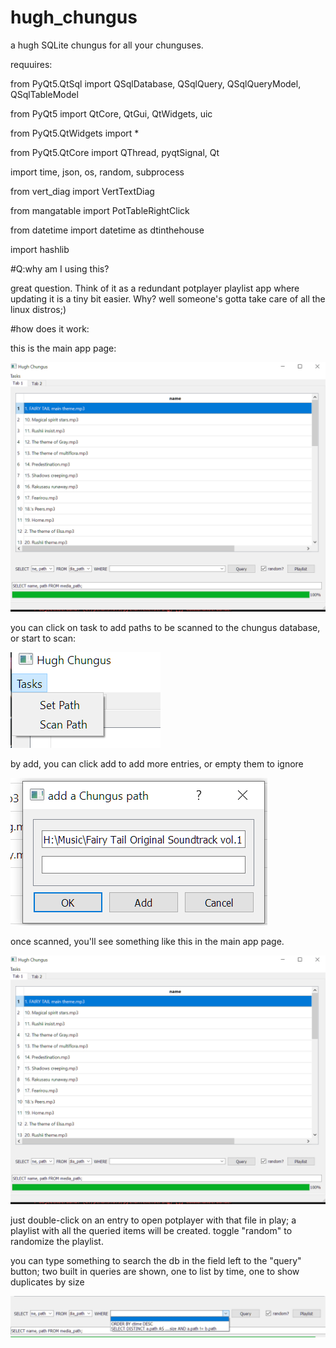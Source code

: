 # hugh_chungus
a hugh SQLite chungus for all your chunguses.

requuires:

from PyQt5.QtSql import QSqlDatabase, QSqlQuery, QSqlQueryModel, QSqlTableModel

from PyQt5 import QtCore, QtGui, QtWidgets, uic

from PyQt5.QtWidgets import *

from PyQt5.QtCore import QThread, pyqtSignal, Qt

import time, json, os, random, subprocess

from vert_diag import VertTextDiag

from mangatable import PotTableRightClick

from datetime import datetime as dtinthehouse

import hashlib


#Q:why am I using this?

great question. Think of it as a redundant potplayer playlist app where updating it is a tiny bit easier. Why? well someone's gotta take care of all the linux distros;)


#how does it work:

this is the main app page:

![Chungus](https://github.com/syw784/hugh_chungus/raw/main/chuguus/chungus1.PNG)

you can click on task to add paths to be scanned to the chungus database, or start to scan:

![Chungus](https://github.com/syw784/hugh_chungus/raw/main/chuguus/chungus2.PNG)

by add, you can click add to add more entries, or empty them to ignore

![Chungus](https://github.com/syw784/hugh_chungus/blob/main/chuguus/chungus3.PNG)


once scanned, you'll see something like this in the main app page.

![Chungus](https://github.com/syw784/hugh_chungus/raw/main/chuguus/chungus1.PNG)

just double-click on an entry to open potplayer with that file in play; a playlist with all the queried items will be created. toggle "random" to randomize the playlist.

you can type something to search the db in the field left to the "query" button; two built in queries are shown, one to list by time, one to show duplicates by size

![Chungus](https://github.com/syw784/hugh_chungus/raw/main/chuguus/chugus4.PNG)
